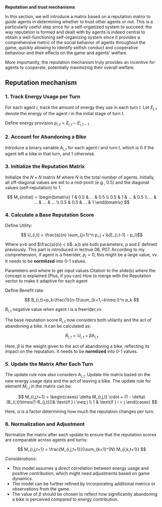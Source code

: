 **Reputation and trust mechanisms**

In this section, we will introduce a matrix based on a reputation matrix to guide agents in determining whether to trust other agents or not.
This is a particularly useful step since for a self-organized system to succeed: the way reputation is formed and dealt with by agents is indeed central to obtain a well-functioning self-organizing system since it provides a comprehensive metric of the social behavior of agents throughout the game, quickly allowing to identify selfish conduct and cooperative behaviour and their effects on the game and agents' welfare.

More importantly, the reputation mechanism truly provides an incentive for agents to cooperate, potentially maximizing their overall welfare.

## Reputation mechanism

### 1. Track Energy Usage per Turn

For each agent $i$, track the amount of energy they use in each turn $t$. Let $E_{i,t}$ denote the energy of the agent $i$ in the initial stage of turn $t$.

Define energy provision $p_{i,t}=E_{i,t}-E_{i,t-1}$

### 2. Account for Abandoning a Bike

Introduce a binary variable $A_{i,t}$ for each agent $i$ and turn $t$, which is 0 if the agent left a bike in that turn, and 1 otherwise.

### 3. Initialize the Reputation Matrix

Initialize the $N \times N$ matrix $M$ where $N$ is the total number of agents. Initially, all off-diagonal values are set to a mid-point (e.g., 0.5) and the diagonal values (self-reputation) to 1.

$$ M_{initial} = \begin{bmatrix}
1 & 0.5 & ... & 0.5 \\
0.5 & 1 & ... & 0.5 \\
... & ... & ... & ... \\
0.5 & 0.5 & ... & 1
\end{bmatrix} $$

### 4. Calculate a Base Reputation Score
Define Utility:

$$ U_{i,t} = \frac{a}{n} \sum_{j=1}^n p_j + b(E_{i,t-1} - p_i)$$ 

Where a>b and $\frac{a}{n} < b$. a,b are both parameters, p and E defined previously. 
This part is introduced in lectrue 06, P07. According to my comprehension, if agent is a freerider, $p_i=0$, this might be a large value, vv. It needs to be **normlized** into 0-1 values.


Parameters and where to get input values
Citation to the slide(s) where the concept is explained
(Plus, if you can) How to merge with the Reputation vector to make it adaptive for each agent

Define Benefit rate:

$$ B_{i,t}=p_k-\frac{1}{n-1}\sum_{k=1,~k\neq i}^n p_k $$ 

$B_{i,t}$ negative value when agent i is a freerider,vv.

The base reputation score $R_{i,t}$ now considers both utilarity and the act of abandoning a bike. It can be calculated as:

$$ R_{i,t} = U_{i,t} + \beta A_{i,t} $$

Here, $\beta$ is the weight given to the act of abandoning a bike, reflecting its impact on the reputation. It needs to be **normlized** into 0-1 values.


### 5. Update the Matrix After Each Turn

The update rule now also considers $A_{i,t}$. Update the matrix based on the new energy usage data and the act of leaving a bike. The update rule for element $M_{i,j}$ in the matrix can be:

$$
M_{i,j,t+1} =
\begin{cases}
\delta M_{i,j,t} \cdot + (1 - \delta)(B_{i,t}\times(1-R_{j,t}))& \text{if } i \neq j \\
1 & \text{if } i = j
\end{cases}
$$

Here, $\alpha$ is a factor determining how much the reputation changes per turn.


### 6. Normalization and Adjustment

Normalize the matrix after each update to ensure that the reputation scores are comparable across agents and turns:

$$ M_{i,j,t+1} = \frac{M_{i,j,t+1}}{\sum_{k=1}^{N} M_{i,k,t+1}} $$

*Considerations:*
- This model assumes a direct correlation between energy usage and positive contribution, which might need adjustments based on game dynamics.
- The model can be further refined by incorporating additional metrics or observations from the game.
- The value of $\beta$ should be chosen to reflect how significantly abandoning a bike is perceived compared to energy contribution.
